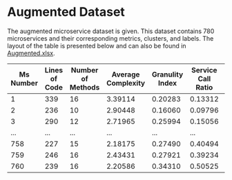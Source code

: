 # Augmented Dataset 

The augmented microservice dataset is given. This dataset contains 780 microservices and their corresponding metrics, clusters, and labels. The layout of the table is presented below and can also be found in [Augmented.xlsx](https://github.com/AhKose/microservice_maintainability_assessment/blob/main/Dataset%203/Augmented.xlsx).

| Ms Number | Lines of Code | Number of Methods | Average Complexity | Granulity Index | Service Call Ratio | Class Dependency | Label | Cluster |
|-----------|---------------|-------------------|--------------------|------------------|--------------------|------------------|-------|---------|
| 1         | 339           | 16                | 3.39114            | 0.20283          | 0.13312            | 4                | L     | 0       |
| 2         | 236           | 10                | 2.90448            | 0.16060          | 0.09796            | 4                | L     | 0       |
| 3         | 290           | 12                | 2.71965            | 0.25994          | 0.15056            | 3                | L     | 0       |
| ...       | ...           | ...               | ...                | ...              | ...                | ...              | ...   | ...     |
| 758       | 227           | 15                | 2.18175            | 0.27490          | 0.40494            | 18               | H     | 1       |
| 759       | 246           | 16                | 2.43431            | 0.27921          | 0.39234            | 18               | H     | 1       |
| 760       | 239           | 16                | 2.20586            | 0.34310          | 0.50525            | 22               | H     | 1       |
